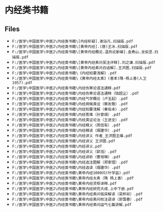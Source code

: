 # 内经类书籍

## Files

- `F:/医学\中国医学\中医2\内经类书籍\[内经析疑].谢浴凡.扫描版.pdf`
- `F:/医学\中国医学\中医2\内经类书籍\[黄帝内经].(唐)王冰.扫描版.pdf`
- `F:/医学\中国医学\中医2\内经类书籍\[黄帝内经概论.温热论新编].金寿山.龙伯坚.扫描版.pdf`
- `F:/医学\中国医学\中医2\内经类书籍\[黄帝内经素问吴注评释].刘之谦.扫描版.pdf`
- `F:/医学\中国医学\中医2\内经类书籍\[黄帝内经素问白话解].王洪图.扫描版.pdf`
- `F:/医学\中国医学\中医2\内经类书籍\《内经知要浅解》.pdf`
- `F:/医学\中国医学\中医2\内经类书籍\《黄帝内经太素》(善本)隋-杨上善(人卫1957).pdf`
- `F:/医学\中国医学\中医2\内经类书籍\内经伤寒论语法通释.pdf`
- `F:/医学\中国医学\中医2\内经类书籍\内经伤寒论语法通释（钱超尘）.pdf`
- `F:/医学\中国医学\中医2\内经类书籍\内经气学概论（卢玉起）.pdf`
- `F:/医学\中国医学\中医2\内经类书籍\内经病候类诠（蔡友敬）.pdf`
- `F:/医学\中国医学\中医2\内经类书籍\内经知要浅解（秦伯未）.pdf`
- `F:/医学\中国医学\中医2\内经类书籍\内经答难（孙曾祺）.pdf`
- `F:/医学\中国医学\中医2\内经类书籍\内经类证论治（王进全）.pdf`
- `F:/医学\中国医学\中医2\内经类书籍\内经精义（周信有）.pdf`
- `F:/医学\中国医学\中医2\内经类书籍\内经精读（烟建华）.pdf`
- `F:/医学\中国医学\中医2\内经类书籍\内经讲义 作者_王洪图主编.pdf`
- `F:/医学\中国医学\中医2\内经类书籍\内经讲义 王洪图.pdf`
- `F:/医学\中国医学\中医2\内经类书籍\内经讲义.pdf`
- `F:/医学\中国医学\中医2\内经类书籍\内经讲义（郭湉）.pdf`
- `F:/医学\中国医学\中医2\内经类书籍\内经讲析（曹培琳）.pdf`
- `F:/医学\中国医学\中医2\内经类书籍\内经选注图解（郑家铿）.pdf`
- `F:/医学\中国医学\中医2\内经类书籍\内经选读（烟建华）.pdf`
- `F:/医学\中国医学\中医2\内经类书籍\黄帝内经1000问(叶学益).pdf`
- `F:/医学\中国医学\中医2\内经类书籍\黄帝内经太素（隋 杨上善）.pdf`
- `F:/医学\中国医学\中医2\内经类书籍\黄帝内经灵枢译释.pdf`
- `F:/医学\中国医学\中医2\内经类书籍\黄帝内经研究大成.上中下册.pdf`
- `F:/医学\中国医学\中医2\内经类书籍\黄帝内经素问临床解读（梁邦祯）.pdf`
- `F:/医学\中国医学\中医2\内经类书籍\黄帝内经素问校注语译（郭霭春）.pdf`
- `F:/医学\中国医学\中医2\内经类书籍\黄帝内经素问运气七篇讲解.pdf`
